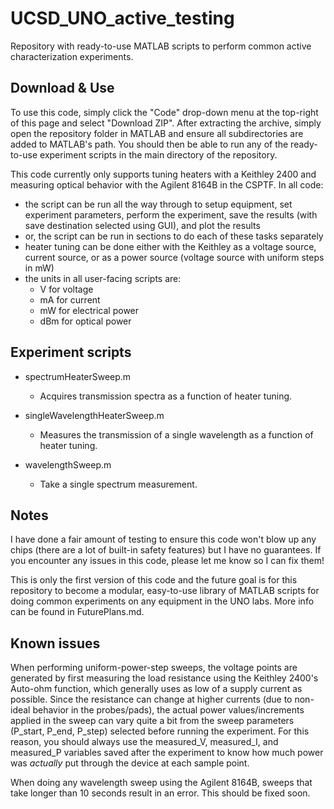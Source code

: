 # UCSD_UNO_active_testing

Repository with ready-to-use MATLAB scripts to perform common active characterization experiments.

## Download & Use

To use this code, simply click the "Code" drop-down menu at the top-right of this page and select "Download ZIP". After extracting the archive, simply open the repository folder in MATLAB and ensure all subdirectories are added to MATLAB's path. You should then be able to run any of the ready-to-use experiment scripts in the main directory of the repository.

This code currently only supports tuning heaters with a Keithley 2400 and measuring optical behavior with the Agilent 8164B in the CSPTF.
In all code:

* the script can be run all the way through to setup equipment, set experiment parameters, perform the experiment, save the results (with save destination selected using GUI), and plot the results
* or, the script can be run in sections to do each of these tasks separately
* heater tuning can be done either with the Keithley as a voltage source, current source, or as a power source (voltage source with uniform steps in mW)
* the units in all user-facing scripts are:
  * V for voltage
  * mA for current
  * mW for electrical power
  * dBm for optical power
  

## Experiment scripts

* spectrumHeaterSweep.m

  * Acquires transmission spectra as a function of heater tuning.

* singleWavelengthHeaterSweep.m
  
  * Measures the transmission of a single wavelength as a function of heater tuning.
  
* wavelengthSweep.m
  * Take a single spectrum measurement.
  
## Notes
I have done a fair amount of testing to ensure this code won't blow up any chips (there are a lot of built-in safety features) but I have no guarantees. If you encounter any issues in this code, please let me know so I can fix them!

This is only the first version of this code and the future goal is for this repository to become a modular, easy-to-use library of MATLAB scripts for doing common experiments on any equipment in the UNO labs. More info can be found in FuturePlans.md.

## Known issues

When performing uniform-power-step sweeps, the voltage points are generated by first measuring the load resistance using the Keithley 2400's Auto-ohm function, which generally uses as low of a supply current as possible. Since the resistance can change at higher currents (due to non-ideal behavior in the probes/pads), the actual power values/increments applied in the sweep can vary quite a bit from the sweep parameters (P_start, P_end, P_step) selected before running the experiment. For this reason, you should always use the measured_V, measured_I, and measured_P variables saved after the experiment to know how much power was *actually* put through the device at each sample point.

When doing any wavelength sweep using the Agilent 8164B, sweeps that take longer than 10 seconds result in an error. This should be fixed soon.